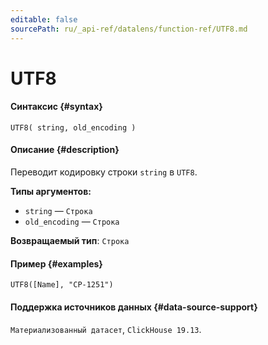 ```yaml
---
editable: false
sourcePath: ru/_api-ref/datalens/function-ref/UTF8.md
---
```


# UTF8



#### Синтаксис {#syntax}


```
UTF8( string, old_encoding )
```

#### Описание {#description}
Переводит кодировку строки `string` в `UTF8`.

**Типы аргументов:**
- `string` — `Строка`
- `old_encoding` — `Строка`


**Возвращаемый тип**: `Строка`

#### Пример {#examples}

```
UTF8([Name], "CP-1251")
```


#### Поддержка источников данных {#data-source-support}

`Материализованный датасет`, `ClickHouse 19.13`.
